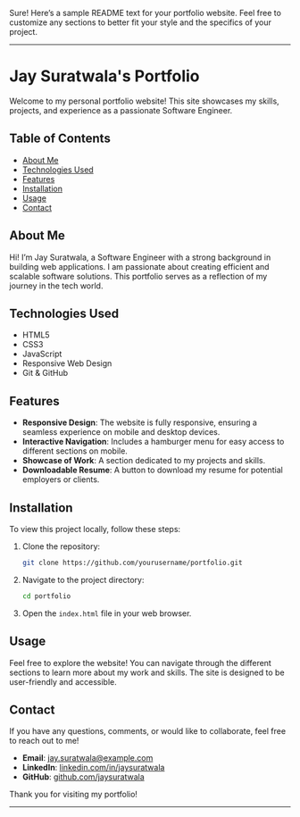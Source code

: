 Sure! Here’s a sample README text for your portfolio website. Feel free to customize any sections to better fit your style and the specifics of your project.

---

# Jay Suratwala's Portfolio

Welcome to my personal portfolio website! This site showcases my skills, projects, and experience as a passionate Software Engineer.

## Table of Contents

- [About Me](#about-me)
- [Technologies Used](#technologies-used)
- [Features](#features)
- [Installation](#installation)
- [Usage](#usage)
- [Contact](#contact)

## About Me

Hi! I’m Jay Suratwala, a Software Engineer with a strong background in building web applications. I am passionate about creating efficient and scalable software solutions. This portfolio serves as a reflection of my journey in the tech world.

## Technologies Used

- HTML5
- CSS3
- JavaScript
- Responsive Web Design
- Git & GitHub

## Features

- **Responsive Design**: The website is fully responsive, ensuring a seamless experience on mobile and desktop devices.
- **Interactive Navigation**: Includes a hamburger menu for easy access to different sections on mobile.
- **Showcase of Work**: A section dedicated to my projects and skills.
- **Downloadable Resume**: A button to download my resume for potential employers or clients.

## Installation

To view this project locally, follow these steps:

1. Clone the repository:
   ```bash
   git clone https://github.com/yourusername/portfolio.git
   ```
2. Navigate to the project directory:
   ```bash
   cd portfolio
   ```
3. Open the `index.html` file in your web browser.

## Usage

Feel free to explore the website! You can navigate through the different sections to learn more about my work and skills. The site is designed to be user-friendly and accessible.

## Contact

If you have any questions, comments, or would like to collaborate, feel free to reach out to me!

- **Email**: jay.suratwala@example.com
- **LinkedIn**: [linkedin.com/in/jaysuratwala](https://www.linkedin.com/in/jaysuratwala)
- **GitHub**: [github.com/jaysuratwala](https://github.com/jaysuratwala)

Thank you for visiting my portfolio!

---
